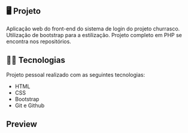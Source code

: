 ## 🖥️ Projeto

Aplicação web do front-end do sistema de login do projeto churrasco. Utilização de bootstrap para a estilização. Projeto completo em PHP se encontra nos repositórios.

## 👨‍💻 Tecnologias
Projeto pessoal realizado com as seguintes tecnologias:

- HTML
- CSS
- Bootstrap
- Git e Github


## Preview

